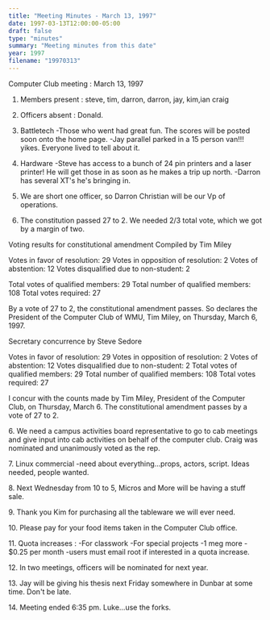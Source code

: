```yaml
---
title: "Meeting Minutes - March 13, 1997"
date: 1997-03-13T12:00:00-05:00
draft: false
type: "minutes"
summary: "Meeting minutes from this date"
year: 1997
filename: "19970313"
---
```


Computer Club meeting :  March 13, 1997  </p><p>
1.  Members present : steve, tim, darron, darron, jay, kim,ian 	craig </p><p>
2.  Officers absent : Donald.   </p><p>
2.  Battletech 	-Those who went had great fun.  The scores will be posted 	 soon onto the home page. 	-Jay parallel parked in a 15 person van!!! yikes. 	 Everyone lived to tell about it. </p><p>
3.  Hardware 	-Steve has access to a bunch of 24 pin printers and 	 a laser printer!  He will get those in as soon as he  	 makes a trip up north.  	-Darron has several XT's he's bringing in. </p><p>
4.  We are short one officer, so Darron Christian will be our 	Vp of operations. </p><p>
5.  The constitution passed 27 to 2.  We needed 2/3 total vote, which 	we got by a margin of two.   </p><p>
</p><p>
        Voting results for constitutional amendment         Compiled by Tim Miley </p><p>
	Votes in favor of resolution:    	29 	Votes in opposition of resolution:	 2 	Votes of abstention:			12 	Votes disqualified due to non-student:   2 </p><p>
	Total votes of qualified members:	29 	Total number of qualified members:     108 	Total votes required:			27 </p><p>
	By a vote of 27 to 2, the constitutional amendment passes. 	So declares the President of the Computer Club of WMU, Tim Miley, 	on Thursday, March 6, 1997.   </p><p>
 	Secretary concurrence by Steve Sedore </p><p>
	Votes in favor of resolution:		29 	Votes in opposition of resolution:	 2 	Votes of abstention:		        12 	Votes disqualified due to non-student:   2 	 	Total votes of qualified members:	29 	Total number of qualified members:     108 	Total votes required:		        27 </p><p>
	I concur with the counts made by Tim Miley, President of  	the Computer Club, on Thursday, March 6.  The 	constitutional amendment passes by a vote of 27 to 2.	 </p><p>
6.  We need a campus activities board representative to go to  	cab meetings and give input into cab activities on behalf 	of the computer club.   	Craig was nominated and unanimously voted as the rep. </p><p>
7.  Linux commercial 	-need about everything...props, actors, script. 	 Ideas needed, people wanted. </p><p>
8.  Next Wednesday from 10 to 5, Micros and More will be having 	a stuff sale. </p><p>
9.  Thank you Kim for purchasing all the tableware we will ever need. </p><p>
10. Please pay for your food items taken in the Computer Club office. </p><p>
11. Quota increases : 	-For classwork 	-For special projects 	-1 meg more - $0.25 per month  		-users must email root if interested in a quota 		 increase. </p><p>
12.  In two meetings, officers will be nominated for next year. </p><p>
13.  Jay will be giving his thesis next Friday somewhere in  	Dunbar at some time.  Don't be late. </p><p>
14.  Meeting ended 6:35 pm.          Luke...use the forks.   </p>
